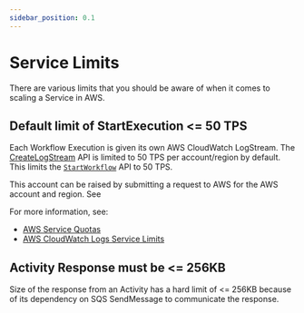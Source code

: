 ```yaml
---
sidebar_position: 0.1
---
```


# Service Limits

There are various limits that you should be aware of when it comes to scaling a Service in AWS.

## Default limit of StartExecution <= 50 TPS

Each Workflow Execution is given its own AWS CloudWatch LogStream. The [CreateLogStream](https://docs.aws.amazon.com/AmazonCloudWatchLogs/latest/APIReference/API_CreateLogStream.html) API is limited to 50 TPS per account/region by default. This limits the [`StartWorkflow`](./orchestration/workflow.md#start-execution) API to 50 TPS.

This account can be raised by submitting a request to AWS for the AWS account and region. See

For more information, see:

- [AWS Service Quotas](https://docs.aws.amazon.com/servicequotas/latest/userguide/intro.html)
- [AWS CloudWatch Logs Service Limits](https://docs.aws.amazon.com/AmazonCloudWatch/latest/logs/cloudwatch_limits_cwl.html)

## Activity Response must be <= 256KB

Size of the response from an Activity has a hard limit of <= 256KB because of its dependency on SQS SendMessage to communicate the response.
